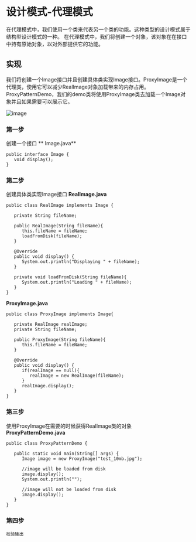 
# 设计模式-代理模式


在代理模式中，我们使用一个类来代表另一个类的功能。这种类型的设计模式属于结构型设计模式的一种。
在代理模式中，我们将创建一个对象，该对象在在接口中持有原始对象，以对外部提供它的功能。

## 实现

我们将创建一个Image接口并且创建具体类实现Image接口。ProxyImage是一个代理类，使用它可以减少RealImage对象加载带来的内存占用。
ProxyPatternDemo，我们的demo类将使用ProxyImage类去加载一个Image对象并且如果需要可以展示它。
 
![image](http://note.youdao.com/favicon.ico)

### 第一步

创建一个接口
** Image.java**

    public interface Image {
       void display();
    }

### 第二步

创建具体类实现Image接口
**RealImage.java**

    public class RealImage implements Image {
    
       private String fileName;
    
       public RealImage(String fileName){
          this.fileName = fileName;
          loadFromDisk(fileName);
       }
    
       @Override
       public void display() {
          System.out.println("Displaying " + fileName);
       }
    
       private void loadFromDisk(String fileName){
          System.out.println("Loading " + fileName);
       }
    }

**ProxyImage.java**

    public class ProxyImage implements Image{
    
       private RealImage realImage;
       private String fileName;
    
       public ProxyImage(String fileName){
          this.fileName = fileName;
       }
    
       @Override
       public void display() {
          if(realImage == null){
             realImage = new RealImage(fileName);
          }
          realImage.display();
       }
    }

### 第三步

使用ProxyImage在需要的时候获得RealImage类的对象
**ProxyPatternDemo.java**

    public class ProxyPatternDemo {
    	
       public static void main(String[] args) {
          Image image = new ProxyImage("test_10mb.jpg");
    
          //image will be loaded from disk
          image.display(); 
          System.out.println("");
          
          //image will not be loaded from disk
          image.display(); 	
       }
    }

### 第四步


```
校验输出
```

